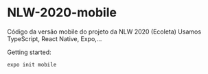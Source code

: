 # NLW-2020-mobile
Código da versão mobile do projeto da NLW 2020 (Ecoleta)
Usamos TypeScript, React Native, Expo,...

Getting started:
```
expo init mobile
```
